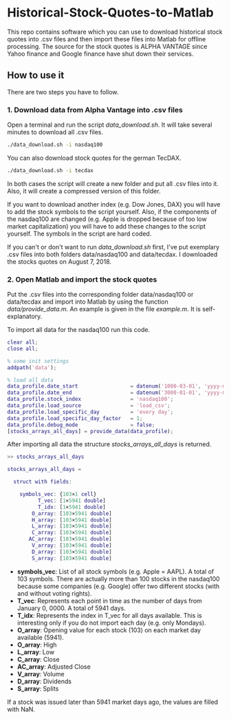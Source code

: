 # Historical-Stock-Quotes-to-Matlab

This repo contains software which you can use to download historical stock quotes into .csv files and then import these files into Matlab for offline processing. The source for the stock quotes is ALPHA VANTAGE since Yahoo finance and Google finance have shut down their services.

## How to use it

There are two steps you have to follow.

### 1. Download data from Alpha Vantage into .csv files

Open a terminal and run the script *data_download.sh*. It will take several minutes to download all .csv files.
```bash
./data_download.sh -i nasdaq100
```
You can also download stock quotes for the german TecDAX.
```bash
./data_download.sh -i tecdax
```
In both cases the script will create a new folder and put all .csv files into it. Also, it will create a compressed version of this folder.

If you want to download another index (e.g. Dow Jones, DAX) you will have to add the stock symbols to the script yourself. Also, if the components of the nasdaq100 are changed (e.g. Apple is dropped because of too low market capitalization) you will have to add these changes to the script yourself. The symbols in the script are hard coded.

If you can't or don't want to run *data_download.sh* first, I've put exemplary .csv files into both folders data/nasdaq100 and data/tecdax. I downloaded the stocks quotes on August 7, 2018.

### 2. Open Matlab and import the stock quotes

Put the .csv files into the corresponding folder data/nasdaq100 or data/tecdax and import into Matlab by using the function *data/provide_data.m*. An example is given in the file *example.m*. It is self-explanatory.

To import all data for the nasdaq100 run this code.
```matlab
clear all;
close all;

% some init settings
addpath('data');

% load all data
data_profile.date_start                 = datenum('1000-03-01', 'yyyy-mm-dd');
data_profile.date_end                   = datenum('3000-01-01', 'yyyy-mm-dd');
data_profile.stock_index                = 'nasdaq100';
data_profile.load_source                = 'load_csv';
data_profile.load_specific_day          = 'every day';
data_profile.load_specific_day_factor   = 1;
data_profile.debug_mode                 = false;
[stocks_arrays_all_days] = provide_data(data_profile);
```
After importing all data the structure *stocks_arrays_all_days* is returned.
```matlab
>> stocks_arrays_all_days

stocks_arrays_all_days = 

  struct with fields:

    symbols_vec: {103×1 cell}
          T_vec: [1×5941 double]
          T_idx: [1×5941 double]
        O_array: [103×5941 double]
        H_array: [103×5941 double]
        L_array: [103×5941 double]
        C_array: [103×5941 double]
       AC_array: [103×5941 double]
        V_array: [103×5941 double]
        D_array: [103×5941 double]
        S_array: [103×5941 double]
```
- **symbols_vec**: List of all stock symbols (e.g. Apple = AAPL). A total of 103 symbols. There are actually more than 100 stocks in the nasdaq100 because some companies (e.g. Google) offer two different stocks (with and without voting rights).
- **T_vec**: Represents each point in time as the number of days from January 0, 0000. A total of 5941 days.
- **T_idx**: Represents the index in T_vec for all days available. This is interesting only if you do not import each day (e.g. only Mondays).
- **O_array**: Opening value for each stock (103) on each market day available (5941).
- **O_array**: High
- **L_array**: Low
- **C_array**: Close
- **AC_array**: Adjusted Close
- **V_array**: Volume
- **D_array**: Dividends
- **S_array**: Splits

If a stock was issued later than 5941 market days ago, the values are filled with NaN.
